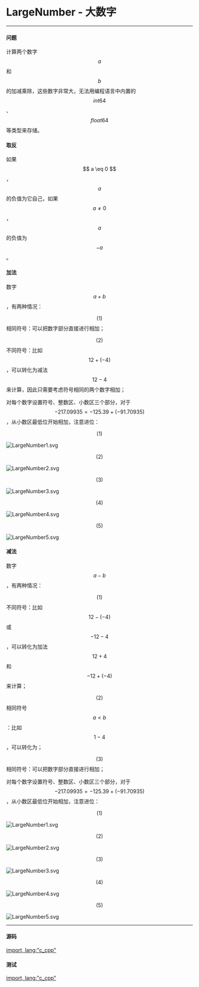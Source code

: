 # LargeNumber - 大数字

--------

#### 问题

计算两个数字$$ a $$和$$ b $$的加减乘除，这些数字非常大，无法用编程语言中内置的$$ int64 $$、$$ float64 $$等类型来存储。

#### 取反

如果$$ a \eq 0 $$，$$ a $$的负值为它自己，如果$$ a \ne 0 $$，$$ a $$的负值为$$ -a $$。

#### 加法

数字$$ a + b $$，有两种情况：

$$ (1) $$相同符号：可以把数字部分直接进行相加；

$$ (2) $$不同符号：比如$$ 12 + (-4) $$，可以转化为减法$$ 12 - 4 $$来计算，因此只需要考虑符号相同的两个数字相加；

对每个数字设置符号、整数区、小数区三个部分，对于$$ -217.09935 = -125.39 + (-91.70935) $$，从小数区最低位开始相加，注意进位：

$$ (1) $$

![LargeNumber1.svg](../res/LargeNumber1.svg)

$$ (2) $$

![LargeNumber2.svg](../res/LargeNumber2.svg)

$$ (3) $$

![LargeNumber3.svg](../res/LargeNumber3.svg)

$$ (4) $$

![LargeNumber4.svg](../res/LargeNumber4.svg)

$$ (5) $$

![LargeNumber5.svg](../res/LargeNumber5.svg)

#### 减法

数字$$ a - b $$，有两种情况：

$$ (1) $$不同符号：比如$$ 12 - (-4) $$或$$ -12 - 4$$，可以转化为加法$$ 12 + 4 $$和$$ -12 + (-4) $$来计算；

$$ (2) $$相同符号$$ a < b $$：比如$$ 1 - 4 $$，可以转化为；

$$ (3) $$相同符号：可以把数字部分直接进行相加；

对每个数字设置符号、整数区、小数区三个部分，对于$$ -217.09935 = -125.39 + (-91.70935) $$，从小数区最低位开始相加，注意进位：

$$ (1) $$

![LargeNumber1.svg](../res/LargeNumber1.svg)

$$ (2) $$

![LargeNumber2.svg](../res/LargeNumber2.svg)

$$ (3) $$

![LargeNumber3.svg](../res/LargeNumber3.svg)

$$ (4) $$

![LargeNumber4.svg](../res/LargeNumber4.svg)

$$ (5) $$

![LargeNumber5.svg](../res/LargeNumber5.svg)



--------

#### 源码

[import, lang:"c_cpp"](../../../../src/Calculation/LargeNumber.hpp)

#### 测试

[import, lang:"c_cpp"](../../../../src/Calculation/LargeNumber.cpp)
